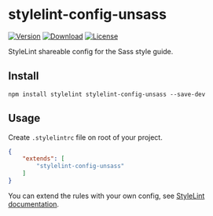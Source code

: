 # stylelint-config-unsass

[![Version](https://flat.badgen.net/npm/v/stylelint-config-unsass)](https://www.npmjs.com/package/stylelint-config-unsass)
[![Download](https://flat.badgen.net/npm/dt/stylelint-config-unsass)](https://www.npmjs.com/package/stylelint-config-unsass)
[![License](https://flat.badgen.net/npm/license/stylelint-config-unsass)](https://www.npmjs.com/package/stylelint-config-unsass)

StyleLint shareable config for the Sass style guide.

## Install

```shell
npm install stylelint stylelint-config-unsass --save-dev
```

## Usage

Create ``.stylelintrc`` file on root of your project.

```json
{
    "extends": [
        "stylelint-config-unsass"
    ]
}
```

You can extend the rules with your own config,
see [StyleLint documentation](https://stylelint.io/user-guide/configuration).
